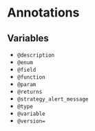# Annotations

## Variables

- `@description`
- `@enum`
- `@field`
- `@function`
- `@param`
- `@returns`
- `@strategy_alert_message`
- `@type`
- `@variable`
- `@version=`

